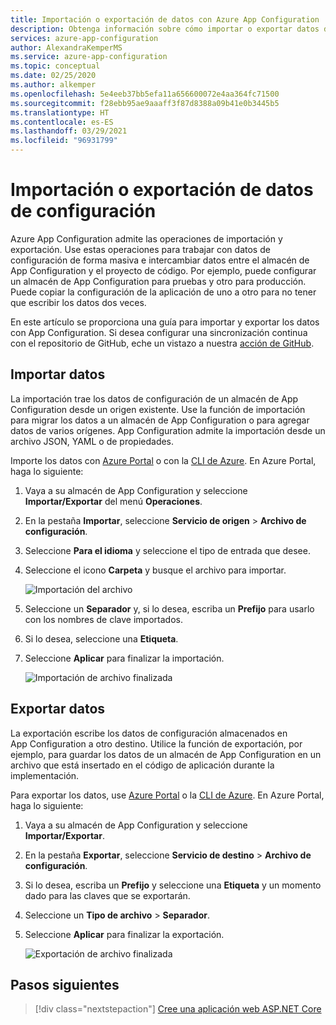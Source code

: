 ```yaml
---
title: Importación o exportación de datos con Azure App Configuration
description: Obtenga información sobre cómo importar o exportar datos de configuración a o desde Azure App Configuration. Intercambie datos entre el almacén de App Configuration y el proyecto de código.
services: azure-app-configuration
author: AlexandraKemperMS
ms.service: azure-app-configuration
ms.topic: conceptual
ms.date: 02/25/2020
ms.author: alkemper
ms.openlocfilehash: 5e4eeb37bb5efa11a656600072e4aa364fc71500
ms.sourcegitcommit: f28ebb95ae9aaaff3f87d8388a09b41e0b3445b5
ms.translationtype: HT
ms.contentlocale: es-ES
ms.lasthandoff: 03/29/2021
ms.locfileid: "96931799"
---
```

# <a name="import-or-export-configuration-data"></a>Importación o exportación de datos de configuración

Azure App Configuration admite las operaciones de importación y exportación. Use estas operaciones para trabajar con datos de configuración de forma masiva e intercambiar datos entre el almacén de App Configuration y el proyecto de código. Por ejemplo, puede configurar un almacén de App Configuration para pruebas y otro para producción. Puede copiar la configuración de la aplicación de uno a otro para no tener que escribir los datos dos veces.

En este artículo se proporciona una guía para importar y exportar los datos con App Configuration. Si desea configurar una sincronización continua con el repositorio de GitHub, eche un vistazo a nuestra [acción de GitHub](./concept-github-action.md).

## <a name="import-data"></a>Importar datos

La importación trae los datos de configuración de un almacén de App Configuration desde un origen existente. Use la función de importación para migrar los datos a un almacén de App Configuration o para agregar datos de varios orígenes. App Configuration admite la importación desde un archivo JSON, YAML o de propiedades.

Importe los datos con [Azure Portal](https://portal.azure.com) o con la [CLI de Azure](./scripts/cli-import.md). En Azure Portal, haga lo siguiente:

1. Vaya a su almacén de App Configuration y seleccione **Importar/Exportar** del menú **Operaciones**.

1. En la pestaña **Importar**, seleccione **Servicio de origen** > **Archivo de configuración**.

1. Seleccione **Para el idioma** y seleccione el tipo de entrada que desee.

1. Seleccione el icono **Carpeta** y busque el archivo para importar.

    ![Importación del archivo](./media/import-file.png)

1. Seleccione un **Separador** y, si lo desea, escriba un **Prefijo** para usarlo con los nombres de clave importados.

1. Si lo desea, seleccione una **Etiqueta**.

1. Seleccione **Aplicar** para finalizar la importación.

    ![Importación de archivo finalizada](./media/import-file-complete.png)

## <a name="export-data"></a>Exportar datos

La exportación escribe los datos de configuración almacenados en App Configuration a otro destino. Utilice la función de exportación, por ejemplo, para guardar los datos de un almacén de App Configuration en un archivo que está insertado en el código de aplicación durante la implementación.

Para exportar los datos, use [Azure Portal](https://portal.azure.com) o la [CLI de Azure](./scripts/cli-export.md). En Azure Portal, haga lo siguiente:

1. Vaya a su almacén de App Configuration y seleccione **Importar/Exportar**.

1. En la pestaña **Exportar**, seleccione **Servicio de destino** > **Archivo de configuración**.

1. Si lo desea, escriba un **Prefijo** y seleccione una **Etiqueta** y un momento dado para las claves que se exportarán.

1. Seleccione un **Tipo de archivo** > **Separador**.

1. Seleccione **Aplicar** para finalizar la exportación.

    ![Exportación de archivo finalizada](./media/export-file-complete.png)

## <a name="next-steps"></a>Pasos siguientes

> [!div class="nextstepaction"]
> [Cree una aplicación web ASP.NET Core](./quickstart-aspnet-core-app.md)